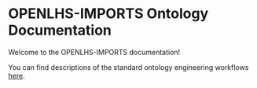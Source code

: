 # OPENLHS-IMPORTS Ontology Documentation

[//]: # "This file is meant to be edited by the ontology maintainer."

Welcome to the OPENLHS-IMPORTS documentation!

You can find descriptions of the standard ontology engineering workflows [here](odk-workflows/index.md).
